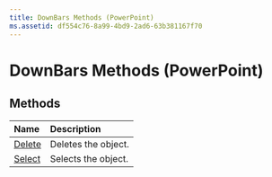 ```yaml
---
title: DownBars Methods (PowerPoint)
ms.assetid: df554c76-8a99-4bd9-2ad6-63b381167f70
---
```



# DownBars Methods (PowerPoint)

## Methods



|**Name**|**Description**|
|:-----|:-----|
|[Delete](downbars-delete-method-powerpoint.md)|Deletes the object.|
|[Select](downbars-select-method-powerpoint.md)|Selects the object.|


